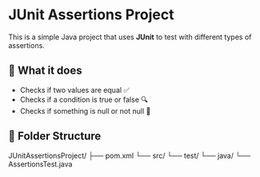 # JUnit Assertions Project

This is a simple Java project that uses **JUnit** to test with different types of assertions.

## 🔧 What it does

- Checks if two values are equal ✅
- Checks if a condition is true or false 🔍
- Checks if something is null or not null 🧪

## 📁 Folder Structure

JUnitAssertionsProject/
├── pom.xml
└── src/
└── test/
└── java/
└── AssertionsTest.java
